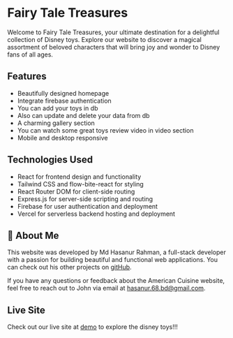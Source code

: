 
# Fairy Tale Treasures


Welcome to Fairy Tale Treasures, your ultimate destination for a delightful collection of Disney toys. Explore our website to discover a magical assortment of beloved characters that will bring joy and wonder to Disney fans of all ages.


## Features

- Beautifully designed homepage
- Integrate firebase authentication
- You can add your toys in db
- Also can update and delete your data from db
- A charming gallery section
- You can watch some great toys review video in video section
- Mobile and desktop responsive
 


## Technologies Used

- React for frontend design and functionality
- Tailwind CSS and flow-bite-react for styling
- React Router DOM for client-side routing
- Express.js for server-side scripting and routing
- Firebase for user authentication and deployment
- Vercel for serverless backend hosting and deployment


    
## 🚀 About Me

This website was developed by Md Hasanur Rahman, a full-stack developer with a passion for building beautiful and functional web applications. You can check out his other projects on [gitHub](https://github.com/hasan469328).

If you have any questions or feedback about the American Cuisine website, feel free to reach out to John via email at hasanur.68.bd@gmail.com.


## Live Site

Check out our live site at [demo](https://americana-bistro-client.web.app/) to explore the disney toys!!!
